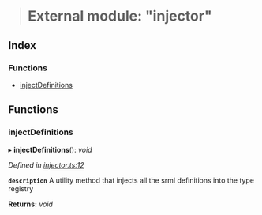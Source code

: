 > # External module: "injector"

## Index

### Functions

* [injectDefinitions](_injector_.md#injectdefinitions)

## Functions

###  injectDefinitions

▸ **injectDefinitions**(): *void*

*Defined in [injector.ts:12](https://github.com/polkadot-js/api/blob/0323b27/packages/types/src/injector.ts#L12)*

**`description`** A utility method that injects all the srml definitions into the type registry

**Returns:** *void*